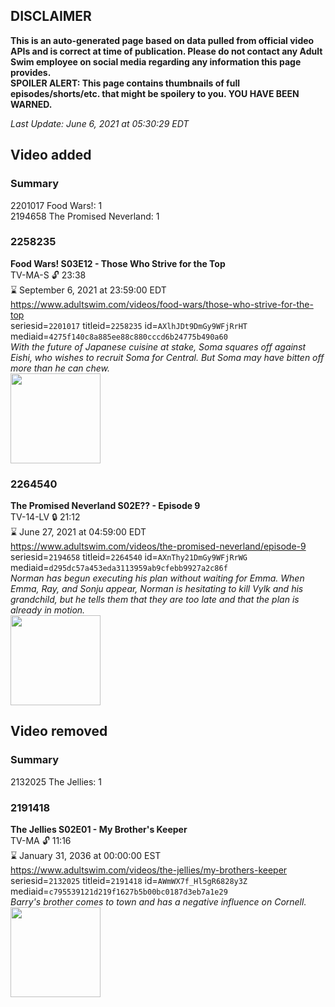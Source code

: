 ## DISCLAIMER
**This is an auto-generated page based on data pulled from official video APIs and is correct at time of publication. Please do not contact any Adult Swim employee on social media regarding any information this page provides.**  
**SPOILER ALERT: This page contains thumbnails of full episodes/shorts/etc. that might be spoilery to you. YOU HAVE BEEN WARNED.**  

_Last Update: June 6, 2021 at 05:30:29 EDT_
## Video added
### Summary
2201017 Food Wars!: 1  
2194658 The Promised Neverland: 1  
### 2258235
**Food Wars! S03E12 - Those Who Strive for the Top**  
TV-MA-S 🔓 23:38  
⌛ September 6, 2021 at 23:59:00 EDT  
https://www.adultswim.com/videos/food-wars/those-who-strive-for-the-top  
seriesid=`2201017` titleid=`2258235` id=`AXlhJDt9DmGy9WFjRrHT` mediaid=`4275f140c8a885ee88c880cccd6b24775b490a60`  
_With the future of Japanese cuisine at stake, Soma squares off against Eishi, who wishes to recruit Soma for Central. But Soma may have bitten off more than he can chew._  
<a href="https://media.cdn.adultswim.com/uploads/20210512/thumbnails/2_21512111300-FoodWars_049_ThoseWhoStriveForTheTop.png"><img src="https://media.cdn.adultswim.com/uploads/20210512/thumbnails/2_21512111300-FoodWars_049_ThoseWhoStriveForTheTop.png" height="144px" /></a>
### 2264540
**The Promised Neverland S02E?? - Episode 9**  
TV-14-LV 🔒 21:12  
⌛ June 27, 2021 at 04:59:00 EDT  
https://www.adultswim.com/videos/the-promised-neverland/episode-9  
seriesid=`2194658` titleid=`2264540` id=`AXnThy21DmGy9WFjRrWG` mediaid=`d295dc57a453eda3113959ab9cfebb9927a2c86f`  
_Norman has begun executing his plan without waiting for Emma. When Emma, Ray, and Sonju appear, Norman is hesitating to kill Vylk and his grandchild, but he tells them that they are too late and that the plan is already in motion._  
<a href="https://media.cdn.adultswim.com/uploads/20210604/thumbnails/2_21641159571-TPN2_021_Episode9.png"><img src="https://media.cdn.adultswim.com/uploads/20210604/thumbnails/2_21641159571-TPN2_021_Episode9.png" height="144px" /></a>
## Video removed
### Summary
2132025 The Jellies: 1  
### 2191418
**The Jellies S02E01 - My Brother's Keeper**  
TV-MA 🔓 11:16  
⌛ January 31, 2036 at 00:00:00 EST  
https://www.adultswim.com/videos/the-jellies/my-brothers-keeper  
seriesid=`2132025` titleid=`2191418` id=`AWmWX7f_Hl5gR6828y3Z` mediaid=`c795539121d219f1627b5b00bc0187d3eb7a1e29`  
_Barry's brother comes to town and has a negative influence on Cornell._  
<a href="https://i.cdn.turner.com/adultswim/big/image-upload/thumbnails/thumb-2_image-15580246898559.jpg"><img src="https://i.cdn.turner.com/adultswim/big/image-upload/thumbnails/thumb-2_image-15580246898559.jpg" height="144px" /></a>
